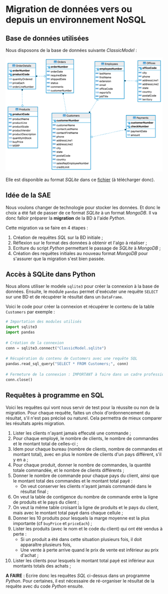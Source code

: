 # Migration de données vers ou depuis un environnement NoSQL


## Base de données utilisées

Nous disposons de la base de données suivante *ClassicModel* :

![Diagramme ER de la base de données ClassicModel](ClassicModel--ER.png)

Elle est disponible au format *SQLite* dans ce [fichier](ClassicModel.sqlite) (à télécharger donc).

## Idée de la SAE

Nous voulons changer de technologie pour stocker les données. Et donc le choix a été fait de passer de ce format *SQLite* à un format *MongoDB*. Il va donc falloir préparer la **migration** de la BD à l'aide *Python*.

Cette migration va se faire en 4 étapes :

1. Création de requêtes *SQL* sur la BD initiale ;
2. Réflexion sur le format des données à obtenir et l'algo à réaliser ;
3. Ecriture du script *Python* permettant le passage de *SQLite* à *MongoDB* ;
4. Création des requêtes initiales au nouveau format *MongoDB* pour s'assurer que la migration s'est bien passée.

## Accès à SQLite dans Python

Nous allons utiliser le modele `sqlite3` pour créer la connexion à la base de données. Ensuite, le module `pandas` permet d'exécuter une requête `SELECT` sur une BD et de récupérer le résultat dans un `DataFrame`.

Voici le code pour créer la connexion et récupérer le contenu de la table `Customers` par exemple :

```python
# Importation des modules utilisés
import sqlite3
import pandas

# Création de la connexion
conn = sqlite3.connect("ClassicModel.sqlite")

# Récupération du contenu de Customers avec une requête SQL
pandas.read_sql_query("SELECT * FROM Customers;", conn)

# Fermeture de la connexion : IMPORTANT à faire dans un cadre professionnel
conn.close()
```

## Requêtes à programme en SQL

Voici les requêtes qui vont nous servir de test pour la réussite ou non de la migration. Pour chaque requête, faites un choix d'ordonnencement du résultat, s'il n'est pas précisé ou naturel. Cela permettra de mieux comparer les résultats après migration.

1. Lister les clients n'ayant jamais effecuté une commande ;
1. Pour chaque employé, le nombre de clients, le nombre de commandes et le montant total de celles-ci ;
1. Idem pour chaque bureau (nombre de clients, nombre de commandes et montant total), avec en plus le nombre de clients d'un pays différent, s'il y en a ;
1. Pour chaque produit, donner le nombre de commandes, la quantité totale commandée, et le nombre de clients différents ;
1. Donner le nombre de commande pour chaque pays du client, ainsi que le montant total des commandes et le montant total payé :
    - On veut conserver les clients n'ayant jamais commandé dans le résultat final ;
1. On veut la table de contigence du nombre de commande entre la ligne de produits et le pays du client ;
1. On veut la même table croisant la ligne de produits et le pays du client, mais avec le montant total payé dans chaque cellule ;
1. Donner les 10 produits pour lesquels la marge moyenne est la plus importante (cf `buyPrice` et `priceEach`) ;
1. Lister les produits (avec le nom et le code du client) qui ont été vendus à perte :
    - Si un produit a été dans cette situation plusieurs fois, il doit apparaître plusieurs fois,
    - Une vente à perte arrive quand le prix de vente est inférieur au prix d'achat ;
1. Lister les clients pour lesquels le montant total payé est inférieur aux montants totals des achats ;

**A FAIRE** : Ecrire donc les requêtes *SQL* ci-dessus dans un programme *Python*. Pour certaines, il est nécessaire de ré-organiser le résultat de la requête avec du code *Python* ensuite.

